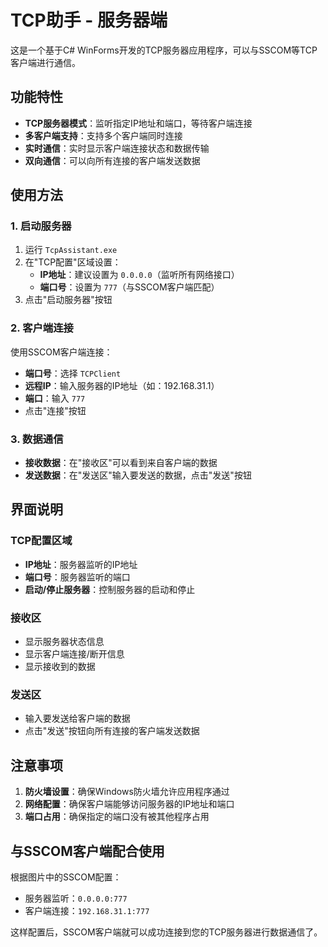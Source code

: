# TCP助手 - 服务器端

这是一个基于C# WinForms开发的TCP服务器应用程序，可以与SSCOM等TCP客户端进行通信。

## 功能特性

- **TCP服务器模式**：监听指定IP地址和端口，等待客户端连接
- **多客户端支持**：支持多个客户端同时连接
- **实时通信**：实时显示客户端连接状态和数据传输
- **双向通信**：可以向所有连接的客户端发送数据

## 使用方法

### 1. 启动服务器

1. 运行 `TcpAssistant.exe`
2. 在"TCP配置"区域设置：
   - **IP地址**：建议设置为 `0.0.0.0`（监听所有网络接口）
   - **端口号**：设置为 `777`（与SSCOM客户端匹配）
3. 点击"启动服务器"按钮

### 2. 客户端连接

使用SSCOM客户端连接：
- **端口号**：选择 `TCPClient`
- **远程IP**：输入服务器的IP地址（如：192.168.31.1）
- **端口**：输入 `777`
- 点击"连接"按钮

### 3. 数据通信

- **接收数据**：在"接收区"可以看到来自客户端的数据
- **发送数据**：在"发送区"输入要发送的数据，点击"发送"按钮

## 界面说明

### TCP配置区域
- **IP地址**：服务器监听的IP地址
- **端口号**：服务器监听的端口
- **启动/停止服务器**：控制服务器的启动和停止

### 接收区
- 显示服务器状态信息
- 显示客户端连接/断开信息
- 显示接收到的数据

### 发送区
- 输入要发送给客户端的数据
- 点击"发送"按钮向所有连接的客户端发送数据

## 注意事项

1. **防火墙设置**：确保Windows防火墙允许应用程序通过
2. **网络配置**：确保客户端能够访问服务器的IP地址和端口
3. **端口占用**：确保指定的端口没有被其他程序占用

## 与SSCOM客户端配合使用

根据图片中的SSCOM配置：
- 服务器监听：`0.0.0.0:777`
- 客户端连接：`192.168.31.1:777`

这样配置后，SSCOM客户端就可以成功连接到您的TCP服务器进行数据通信了。

